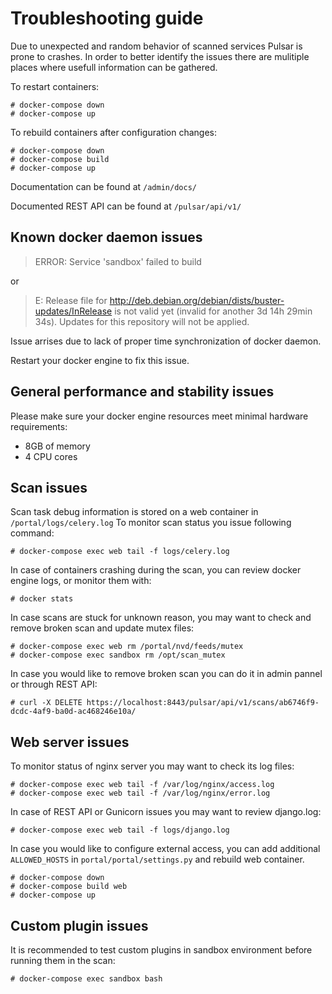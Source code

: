 # Troubleshooting guide

Due to unexpected and random behavior of scanned services Pulsar is prone to crashes.
In order to better identify the issues there are mulitiple places where usefull information can be gathered.

To restart containers:
```
# docker-compose down
# docker-compose up
```

To rebuild containers after configuration changes:
```
# docker-compose down
# docker-compose build
# docker-compose up
```

Documentation can be found at `/admin/docs/`

Documented REST API can be found at `/pulsar/api/v1/`

## Known docker daemon issues

> ERROR: Service 'sandbox' failed to build

or

> E: Release file for http://deb.debian.org/debian/dists/buster-updates/InRelease is not valid yet (invalid for another 3d 14h 29min 34s). Updates for this repository will not be applied.
 

Issue arrises due to lack of proper time synchronization of docker daemon.

Restart your docker engine to fix this issue.

## General performance and stability issues
Please make sure your docker engine resources meet minimal hardware requirements:
- 8GB of memory
- 4 CPU cores

## Scan issues

Scan task debug information is stored on a web container in `/portal/logs/celery.log`
To monitor scan status you issue following command:

```
# docker-compose exec web tail -f logs/celery.log
```

In case of containers crashing during the scan, you can review docker engine logs, or monitor them with:

```
# docker stats
```

In case scans are stuck for unknown reason, you may want to check and remove broken scan and update mutex files:

```
# docker-compose exec web rm /portal/nvd/feeds/mutex
# docker-compose exec sandbox rm /opt/scan_mutex
```

In case you would like to remove broken scan you can do it in admin pannel or through REST API:

```
# curl -X DELETE https://localhost:8443/pulsar/api/v1/scans/ab6746f9-dcdc-4af9-ba0d-ac468246e10a/
```

## Web server issues

To monitor status of nginx server you may want to check its log files:

```
# docker-compose exec web tail -f /var/log/nginx/access.log
# docker-compose exec web tail -f /var/log/nginx/error.log
```

In case of REST API or Gunicorn issues you may want to review django.log:

```
# docker-compose exec web tail -f logs/django.log
```

In case you would like to configure external access, you can add additional `ALLOWED_HOSTS` in `portal/portal/settings.py` and rebuild web container.


```
# docker-compose down
# docker-compose build web
# docker-compose up
```

## Custom plugin issues

It is recommended to test custom plugins in sandbox environment before running them in the scan:

```
# docker-compose exec sandbox bash
```
